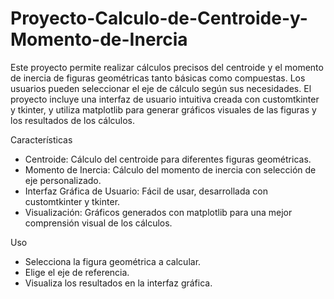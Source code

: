 # Proyecto-Calculo-de-Centroide-y-Momento-de-Inercia
Este proyecto permite realizar cálculos precisos del centroide y el momento de inercia de figuras geométricas tanto básicas como compuestas. Los usuarios pueden seleccionar el eje de cálculo según sus necesidades. El proyecto incluye una interfaz de usuario intuitiva creada con customtkinter y tkinter, y utiliza matplotlib para generar gráficos visuales de las figuras y los resultados de los cálculos.

Características
- Centroide: Cálculo del centroide para diferentes figuras geométricas.
- Momento de Inercia: Cálculo del momento de inercia con selección de eje personalizado.
- Interfaz Gráfica de Usuario: Fácil de usar, desarrollada con customtkinter y tkinter.
- Visualización: Gráficos generados con matplotlib para una mejor comprensión visual de los cálculos.

Uso
- Selecciona la figura geométrica a calcular.
- Elige el eje de referencia.
- Visualiza los resultados en la interfaz gráfica.
